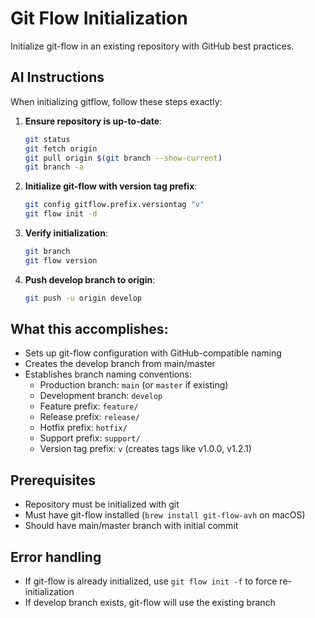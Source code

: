 # Git Flow Initialization

Initialize git-flow in an existing repository with GitHub best practices.

## AI Instructions

When initializing gitflow, follow these steps exactly:

1. **Ensure repository is up-to-date**:
   ```bash
   git status
   git fetch origin
   git pull origin $(git branch --show-current)
   git branch -a
   ```

2. **Initialize git-flow with version tag prefix**:
   ```bash
   git config gitflow.prefix.versiontag "v"
   git flow init -d
   ```

3. **Verify initialization**:
   ```bash
   git branch
   git flow version
   ```

4. **Push develop branch to origin**:
   ```bash
   git push -u origin develop
   ```

## What this accomplishes:
- Sets up git-flow configuration with GitHub-compatible naming
- Creates the develop branch from main/master
- Establishes branch naming conventions:
  - Production branch: `main` (or `master` if existing)
  - Development branch: `develop`
  - Feature prefix: `feature/`
  - Release prefix: `release/`
  - Hotfix prefix: `hotfix/`
  - Support prefix: `support/`
  - Version tag prefix: `v` (creates tags like v1.0.0, v1.2.1)

## Prerequisites
- Repository must be initialized with git
- Must have git-flow installed (`brew install git-flow-avh` on macOS)
- Should have main/master branch with initial commit

## Error handling
- If git-flow is already initialized, use `git flow init -f` to force re-initialization
- If develop branch exists, git-flow will use the existing branch
